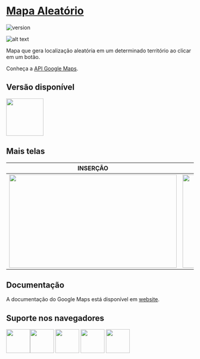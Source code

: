 # [Mapa Aleatório](https://cloud.google.com/maps-platform/?hl=pt-br)

![version](https://img.shields.io/badge/version-1.0.0-blue.svg)

![alt text](https://uploaddeimagens.com.br/images/001/967/449/original/1.png "tela")

Mapa que gera localização aleatória em um determinado território ao clicar em um botão.

Conheça a [API Google Maps](https://cloud.google.com/maps-platform/?hl=pt-br).

## Versão disponível

[<img src="https://upload.wikimedia.org/wikipedia/commons/2/27/PHP-logo.svg" width="100" height="100" />](http://www.php.net/)

## Mais telas

| INSERÇÃO | RESPONSIVO |
| --- | --- |
| <img src="https://uploaddeimagens.com.br/images/001/967/450/original/3.png" width="450" height="250" /> | <img src="https://uploaddeimagens.com.br/images/001/967/452/original/4.png" width="450" height="250" />

## Documentação

A documentação do Google Maps está disponível em [website](https://cloud.google.com/maps-platform/?hl=pt-br).

## Suporte nos navegadores

<img src="https://s3.amazonaws.com/creativetim_bucket/github/browser/chrome.png" width="64" height="64"><img src="https://s3.amazonaws.com/creativetim_bucket/github/browser/firefox.png" width="64" height="64"> <img src="https://s3.amazonaws.com/creativetim_bucket/github/browser/edge.png" width="64" height="64"> <img src="https://s3.amazonaws.com/creativetim_bucket/github/browser/safari.png" width="64" height="64"> <img src="https://s3.amazonaws.com/creativetim_bucket/github/browser/opera.png" width="64" height="64">
